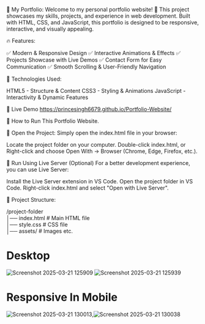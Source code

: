 
🌟 My Portfolio:
Welcome to my personal portfolio website! 🚀 This project showcases my skills, projects, and experience in web development. Built with HTML, CSS, and JavaScript, this portfolio is designed to be responsive, interactive, and visually appealing.

🔥 Features:

✅ Modern & Responsive Design
✅ Interactive Animations & Effects
✅ Projects Showcase with Live Demos
✅ Contact Form for Easy Communication
✅ Smooth Scrolling & User-Friendly Navigation

🎯 Technologies Used:

HTML5 - Structure & Content
CSS3 - Styling & Animations
JavaScript - Interactivity & Dynamic Features

🚀 Live Demo
https://princesingh6679.github.io/Portfolio-Website/

🚀 How to Run This Portfolio Website.

🔹 Open the Project:
  Simply open the index.html file in your browser:

  Locate the project folder on your computer.
  Double-click index.html, or
  Right-click and choose Open With → Browser (Chrome, Edge, Firefox, etc.).
  
🔹 Run Using Live Server (Optional)
   For a better development experience, you can use Live Server:

  Install the Live Server extension in VS Code.
  Open the project folder in VS Code.
  Right-click index.html and select "Open with Live Server".

🔹 Project Structure:

/project-folder  
│── index.html  # Main HTML file  
│── style.css   # CSS file  
│── assets/     # Images etc.  

# Desktop
![Screenshot 2025-03-21 125909](https://github.com/user-attachments/assets/a4bcbe19-39de-49e3-bba0-521f89938758) 
![Screenshot 2025-03-21 125939](https://github.com/user-attachments/assets/a2607e29-5226-4dde-85bb-6c1b1ca92837)


# Responsive In Mobile

![Screenshot 2025-03-21 130013](https://github.com/user-attachments/assets/4c922771-2995-4b35-bbe5-bdb9dd920bf6),![Screenshot 2025-03-21 130038](https://github.com/user-attachments/assets/8ec7a9e5-3382-4657-aed5-3f1554bba384)






